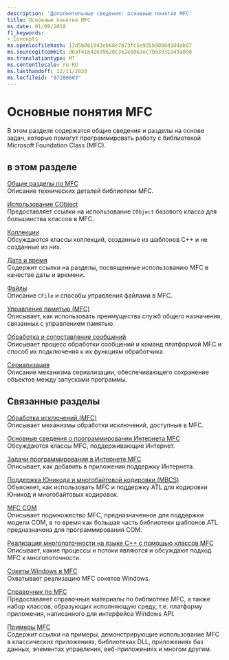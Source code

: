 ```yaml
---
description: 'Дополнительные сведения: основные понятия MFC'
title: Основные понятия MFC
ms.date: 01/09/2018
f1_keywords:
- Concepts
ms.openlocfilehash: 13d5b0b1943eb68e7b73fc5e935b98b0d104ab07
ms.sourcegitcommit: d6af41e42699628c3e2e6063ec7b03931a49a098
ms.translationtype: MT
ms.contentlocale: ru-RU
ms.lasthandoff: 12/11/2020
ms.locfileid: "97280603"
---
```

# <a name="mfc-concepts"></a>Основные понятия MFC

В этом разделе содержатся общие сведения и разделы на основе задач, которые помогут программировать работу с библиотекой Microsoft Foundation Class (MFC).

## <a name="in-this-section"></a>в этом разделе

[Общие разделы по MFC](general-mfc-topics.md)<br/>
Описание технических деталей библиотеки MFC.

[Использование CObject](using-cobject.md)<br/>
Предоставляет ссылки на использование `CObject` базового класса для большинства классов в MFC.

[Коллекции](collections.md)<br/>
Обсуждаются классы коллекций, созданные из шаблонов C++ и не созданные из них.

[Дата и время](../atl-mfc-shared/date-and-time.md)<br/>
Содержит ссылки на разделы, посвященные использованию MFC в качестве даты и времени.

[Файлы](files-in-mfc.md)<br/>
Описание `CFile` и способы управления файлами в MFC.

[Управление памятью (MFC)](memory-management.md)<br/>
Описывает, как использовать преимущества служб общего назначения, связанных с управлением памятью.

[Обработка и сопоставление сообщений](message-handling-and-mapping.md)<br/>
Описывает процесс обработки сообщений и команд платформой MFC и способ их подключения к их функциям обработчика.

[Сериализация](serialization-in-mfc.md)<br/>
Описание механизма сериализации, обеспечивающего сохранение объектов между запусками программы.

## <a name="related-sections"></a>Связанные разделы

[Обработка исключений (MFC)](exception-handling-in-mfc.md)<br/>
Описывает механизмы обработки исключений, доступные в MFC.

[Основные сведения о программировании Интернета MFC](mfc-internet-programming-basics.md)<br/>
Обсуждаются классы MFC, поддерживающие Интернет.

[Задачи программирования в Интернете MFC](mfc-internet-programming-tasks.md)<br/>
Описывает, как добавить в приложения поддержку Интернета.

[Поддержка Юникода и многобайтовой кодировки (MBCS)](../atl-mfc-shared/unicode-and-multibyte-character-set-mbcs-support.md)<br/>
Объясняет, как использовать MFC и поддержку ATL для кодировки Юникод и многобайтовых кодировок.

[MFC COM](mfc-com.md)<br/>
Описывает подмножество MFC, предназначенное для поддержки модели COM, в то время как большая часть библиотеки шаблонов ATL предназначена для программирования COM.

[Реализация многопоточности на языке C++ с помощью классов MFC](../parallel/multithreading-with-cpp-and-mfc.md)<br/>
Описывает, какие процессы и потоки являются и обсуждают подход MFC к многопоточности.

[Сокеты Windows в MFC](windows-sockets.md)<br/>
Охватывает реализацию MFC сокетов Windows.

[Справочник по MFC](mfc-desktop-applications.md)<br/>
Предоставляет справочные материалы по библиотеке MFC, а также набор классов, образующих исполняющую среду, т.е. платформу приложения, написанного для интерфейса Windows API.

[Примеры MFC](../overview/visual-cpp-samples.md#mfc-samples)<br/>
Содержит ссылки на примеры, демонстрирующие использование MFC в классических приложениях, библиотеках DLL, приложениях баз данных, элементах управления, веб-приложениях и многом другим.
